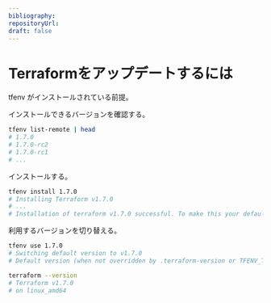 ```yaml
---
bibliography: 
repositoryUrl:
draft: false
---
```


# Terraformをアップデートするには

tfenv がインストールされている前提。

インストールできるバージョンを確認する。

```bash
tfenv list-remote | head
# 1.7.0
# 1.7.0-rc2
# 1.7.0-rc1
# ...
```

インストールする。

```bash
tfenv install 1.7.0
# Installing Terraform v1.7.0
# ...
# Installation of terraform v1.7.0 successful. To make this your default version, run 'tfenv use 1.7.0'
```

利用するバージョンを切り替える。

```bash
tfenv use 1.7.0
# Switching default version to v1.7.0
# Default version (when not overridden by .terraform-version or TFENV_TERRAFORM_VERSION) is now: 1.7.0
```

```bash
terraform --version
# Terraform v1.7.0
# on linux_amd64
```
